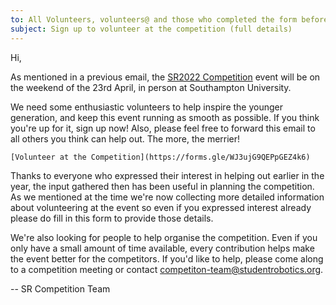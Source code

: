 ```yaml
---
to: All Volunteers, volunteers@ and those who completed the form before
subject: Sign up to volunteer at the competition (full details)
---
```


Hi,

As mentioned in a previous email, the [SR2022 Competition](https://studentrobotics.org/events/sr2022/competition/)
event will be on the weekend of the 23rd April, in person at Southampton University.

We need some enthusiastic volunteers to help inspire the younger generation, and keep
this event running as smooth as possible. If you think you're up for it, sign up now!
Also, please feel free to forward this email to all others you think can help out. The more, the merrier!

    [Volunteer at the Competition](https://forms.gle/WJ3ujG9QEPpGEZ4k6)

Thanks to everyone who expressed their interest in helping out earlier in the year,
the input gathered then has been useful in planning the competition. As we mentioned
at the time we're now collecting more detailed information about volunteering at the
event so even if you expressed interest already please do fill in this form to provide
those details.

We're also looking for people to help organise the competition. Even if you only
have a small amount of time available, every contribution helps make the event
better for the competitors. If you'd like to help, please come along to a
competition meeting or contact <competiton-team@studentrobotics.org>.

-- SR Competition Team
